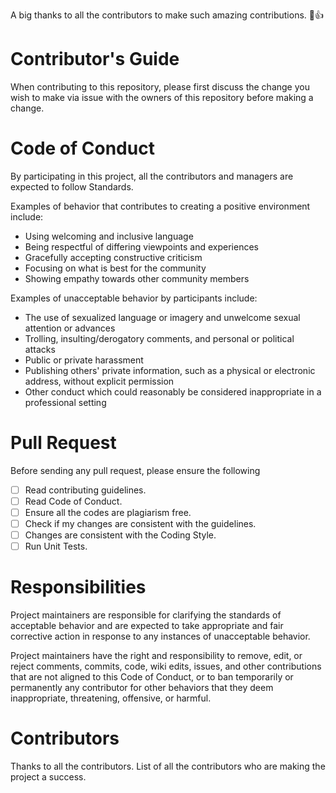 A big thanks to all the contributors to make such amazing contributions. :tada::+1:

# Contributor's Guide
When contributing to this repository, please first discuss the change you wish to make via issue with the owners of this repository before making a change.

# Code of Conduct
By participating in this project, all the contributors and managers are expected to follow Standards.

Examples of behavior that contributes to creating a positive environment include:
- Using welcoming and inclusive language
- Being respectful of differing viewpoints and experiences
- Gracefully accepting constructive criticism
- Focusing on what is best for the community
- Showing empathy towards other community members

Examples of unacceptable behavior by participants include:

- The use of sexualized language or imagery and unwelcome sexual attention or advances
- Trolling, insulting/derogatory comments, and personal or political attacks
- Public or private harassment
- Publishing others' private information, such as a physical or electronic address, without explicit permission
- Other conduct which could reasonably be considered inappropriate in a professional setting

# Pull Request 
Before sending any pull request, please ensure the following

- [ ] Read contributing guidelines.
- [ ] Read Code of Conduct.
- [ ] Ensure all the codes are plagiarism free.
- [ ] Check if my changes are consistent with the guidelines.
- [ ] Changes are consistent with the Coding Style.
- [ ] Run Unit Tests.

# Responsibilities
Project maintainers are responsible for clarifying the standards of acceptable behavior and are expected to take appropriate and fair corrective action in response to any instances of unacceptable behavior.

Project maintainers have the right and responsibility to remove, edit, or reject comments, commits, code, wiki edits, issues, and other contributions that are not aligned to this Code of Conduct, or to ban temporarily or permanently any contributor for other behaviors that they deem inappropriate, threatening, offensive, or harmful.

# Contributors
Thanks to all the contributors. List of all the contributors who are making the project a success.
